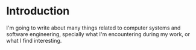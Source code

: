 # Introduction

I'm going to write about many things related to computer systems and software engineering, specially what I'm encountering during my work, or what I find interesting.
